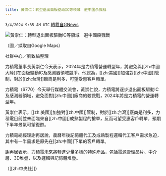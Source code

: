 ```yaml
---
title: 黄崇仁：转型退出面板驱动IC等领域　避中国杀戮战
---
```

`3/4/2024 9:35 AM UTC` [轉載自GNews](https://gnews.org/articles/2363333)

![黃崇仁：轉型退出面板驅動IC等領域　避中國殺戮戰](https://cdn.ftvnews.com.tw/manasystem/FileData/News/8ad2d07a-dbd7-459d-8856-b18a889efaab.jpg "黃崇仁：轉型退出面板驅動IC等領域　避中國殺戮戰")

（圖／擷取自Google Maps）

社群中心／劉致綸整理

力積電董事長黃崇仁今天表示，2024年是力積電營運轉型年，將避免與[[zh:中國大陸]]在面板驅動IC及感測器領域競爭。他認為，[[zh:美國]]加強對[[zh:中國]]管制，對於[[zh:台灣]]廠商是利多，可望受惠客戶轉單。

力積電（6770）今天舉行媒體交流會，黃崇仁說，力積電將逐步退出面板驅動IC及感測器領域，避免面對[[zh:中國]]廠商的殺戮戰，2024年將是力積電的營運轉型年。

黃崇仁表示，[[zh:美國]]加強對[[zh:中國]]管制，對於[[zh:台灣]]廠商是利多，力積電目前並未面臨來自[[zh:中國]]成熟製程的搶單，反而可望受惠客戶轉單，預期下半年景氣可望復甦。

力積電總經理謝再居說，農曆年後記憶體代工及成熟製程邏輯代工客戶需求急迫，其中有一半需求是原先在[[zh:中國]]下單的客戶轉單。

謝再居表示，力積電未來將轉進少量多樣的特殊產品，包括電源管理晶片、中介層、3D堆疊，以及邏輯與記憶體堆疊。

（[[zh:中央社]]）
